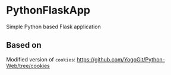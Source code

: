 # PythonFlaskApp
Simple Python based Flask application

## Based on
Modified version of `cookies`: https://github.com/YogoGit/Python-Web/tree/cookies
